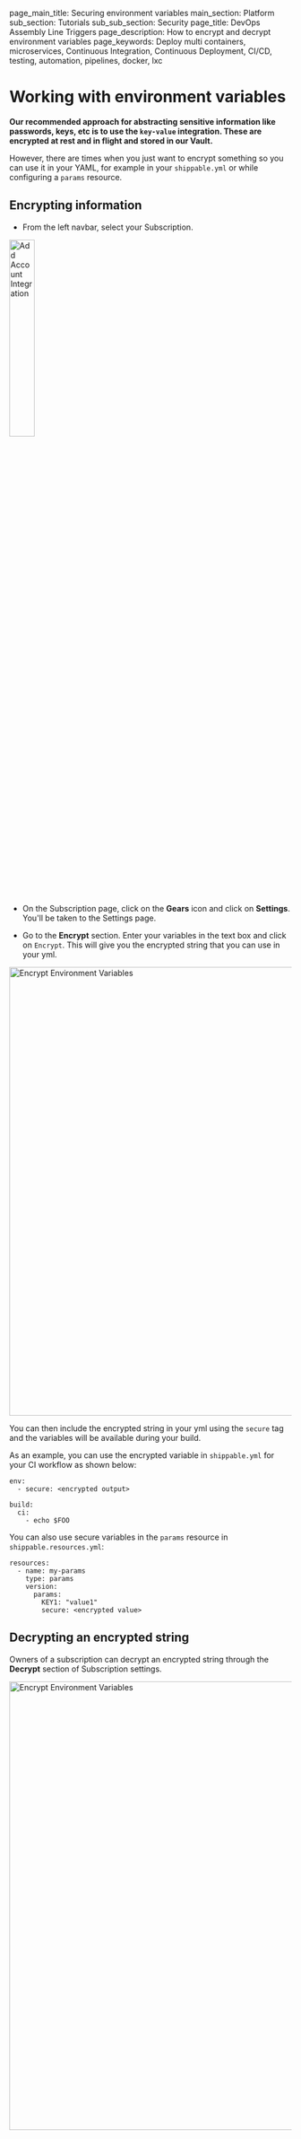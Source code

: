 page_main_title: Securing environment variables
main_section: Platform
sub_section: Tutorials
sub_sub_section: Security
page_title: DevOps Assembly Line Triggers
page_description: How to encrypt and decrypt environment variables
page_keywords: Deploy multi containers, microservices, Continuous Integration, Continuous Deployment, CI/CD, testing, automation, pipelines, docker, lxc

# Working with environment variables

**Our recommended approach for abstracting sensitive information like passwords, keys, etc is to use the `key-value` integration. These are encrypted at rest and in flight and stored in our Vault.**

However, there are times when you just want to encrypt something so you can use it in your YAML, for example in your `shippable.yml` or while configuring a `params` resource.  

## Encrypting information

* From the left navbar, select your Subscription.

<img width="30%" height="30%" src="/images/platform/resources/syncRepo/list-subscriptions.png" alt="Add Account Integration">

* On the Subscription page, click on the **Gears** icon and click on **Settings**. You'll be taken to the Settings page.

* Go to the **Encrypt** section. Enter your variables in the text box and click on `Encrypt`. This will give you the encrypted string that you can use in your yml.

<img src="/images/platform/tutorial/security/encrypt-environment-variables.png" alt="Encrypt Environment Variables" style="width:800px;"/>

You can then include the encrypted string in your yml using the `secure` tag and the variables will be available during your build.

As an example, you can use the encrypted variable in `shippable.yml` for your CI workflow as shown below:

```
env:
  - secure: <encrypted output>

build:
  ci:
    - echo $FOO  
```

You can also use secure variables in the `params` resource in `shippable.resources.yml`:

```
resources:
  - name: my-params
    type: params
    version:
      params:
        KEY1: "value1"                     
        secure: <encrypted value>          
```

## Decrypting an encrypted string

Owners of a subscription can decrypt an encrypted string through the **Decrypt** section of Subscription settings.

<img src="/images/platform/tutorial/security/decrypt-environment-variables.png" alt="Encrypt Environment Variables" style="width:800px;"/>
